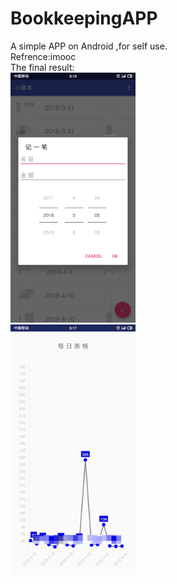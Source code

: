 # BookkeepingAPP
A simple APP on Android ,for self use. 
<br>Refrence:imooc
<br>The final result:
<br>
<img width="200" src="https://github.com/Guan912/BookkeepingAPP/raw/master/app/src/main/res/jpg/add.jpg"/>
<br>
<img width="200" src="https://github.com/Guan912/BookkeepingAPP/raw/master/app/src/main/res/jpg/daily.jpg"/>

